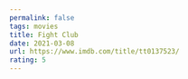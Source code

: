 ```yaml
---
permalink: false
tags: movies
title: Fight Club
date: 2021-03-08
url: https://www.imdb.com/title/tt0137523/
rating: 5
---
```

